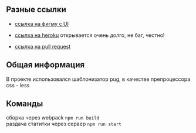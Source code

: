 ## Разные ссылки

- [ссылка на фигму с UI](https://www.figma.com/file/0E1vENv1yePwxfoCEqIZU0/Untitled?node-id=0%3A1)

- [ссылка на heroku](https://still-tor-58473.herokuapp.com/) открывается очень долго, не баг, честно!

- [ссылка на pull request](https://github.com/Melekh11/middle.messenger.praktikum.yandex/pull/5)

## Общая информация

В проекте использовался шаблонизатор pug, в качестве препроцессора css - less

## Команды

сборка через webpack `npm run build`  
раздача статитки через сервер `npm run start`

